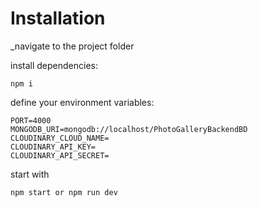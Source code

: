 # Installation

_navigate to the project folder

install dependencies: 
```node
npm i
```
define your environment variables:
```env
PORT=4000
MONGODB_URI=mongodb://localhost/PhotoGalleryBackendBD
CLOUDINARY_CLOUD_NAME=
CLOUDINARY_API_KEY=
CLOUDINARY_API_SECRET=
```
start with 
```
npm start or npm run dev
```